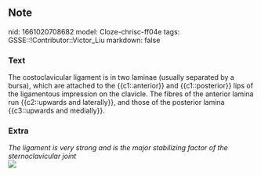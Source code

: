 ## Note
nid: 1661020708682
model: Cloze-chrisc-ff04e
tags: GSSE::!Contributor::Victor_Liu
markdown: false

### Text
<div>
  The costoclavicular ligament is in two laminae (usually separated
  by a bursa), which are attached to the {{c1::anterior}} and
  {{c1::posterior}} lips of the ligamentous impression on the
  clavicle. The fibres of the anterior lamina run {{c2::upwards and
  laterally}}, and those of the posterior lamina {{c3::upwards and
  medially}}.
</div>

### Extra
<div>
  <i>The ligament is very strong and is the major stabilizing
  factor of the sternoclavicular joint</i>
</div><img src=
"paste-f5dc77fb40b02141bc141be6fc18f9034160448f.jpg">
